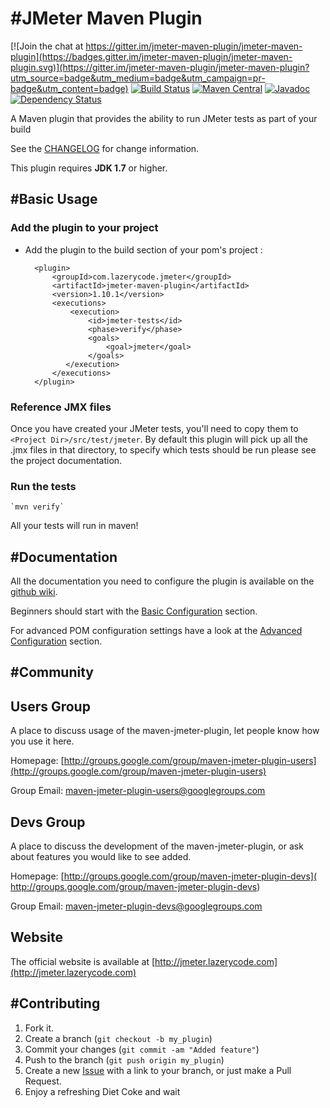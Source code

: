 #JMeter Maven Plugin
=================================

[![Join the chat at https://gitter.im/jmeter-maven-plugin/jmeter-maven-plugin](https://badges.gitter.im/jmeter-maven-plugin/jmeter-maven-plugin.svg)](https://gitter.im/jmeter-maven-plugin/jmeter-maven-plugin?utm_source=badge&utm_medium=badge&utm_campaign=pr-badge&utm_content=badge)
[![Build Status](https://travis-ci.org/jmeter-maven-plugin/jmeter-maven-plugin.svg?branch=master)](https://travis-ci.org/jmeter-maven-plugin/jmeter-maven-plugin)
[![Maven Central](https://maven-badges.herokuapp.com/maven-central/com.lazerycode.jmeter/jmeter-maven-plugin/badge.svg)](https://maven-badges.herokuapp.com/maven-central/com.lazerycode.jmeter/jmeter-maven-plugin)
[![Javadoc](https://javadoc-emblem.rhcloud.com/doc/com.lazerycode.jmeter/jmeter-maven-plugin/badge.svg)](http://www.javadoc.io/doc/com.lazerycode.jmeter/jmeter-maven-plugin)
[![Dependency Status](https://www.versioneye.com/user/projects/56e686a3df573d00495abe1d/badge.svg?style=flat)](https://www.versioneye.com/user/projects/56e686a3df573d00495abe1d)

A Maven plugin that provides the ability to run JMeter tests as part of your build

See the [CHANGELOG](https://github.com/jmeter-maven-plugin/jmeter-maven-plugin/blob/master/CHANGELOG.md) for change information.  

This plugin requires **JDK 1.7** or higher.

#Basic Usage
-----

### Add the plugin to your project

* Add the plugin to the build section of your pom's project :

		<plugin>
			<groupId>com.lazerycode.jmeter</groupId>
			<artifactId>jmeter-maven-plugin</artifactId>
			<version>1.10.1</version>
			<executions>
				<execution>
					<id>jmeter-tests</id>
					<phase>verify</phase>
					<goals>
						<goal>jmeter</goal>
					</goals>
			   </execution>
			</executions>
		</plugin>

### Reference JMX files

Once you have created your JMeter tests, you'll need to copy them to `<Project Dir>/src/test/jmeter`.  By default this plugin will pick up all the .jmx files in that directory, to specify which tests should be run please see the project documentation.

### Run the tests

	`mvn verify`

All your tests will run in maven!

#Documentation
-----

All the documentation you need to configure the plugin is available on the [github wiki](https://github.com/Ronnie76er/jmeter-maven-plugin/wiki).

Beginners should start with the [Basic Configuration](https://github.com/Ronnie76er/jmeter-maven-plugin/wiki/Basic-Configuration) section.

For advanced POM configuration settings have a look at the [Advanced Configuration](https://github.com/Ronnie76er/jmeter-maven-plugin/wiki/Advanced-Configuration) section.

#Community
-----

## Users Group

A place to discuss usage of the maven-jmeter-plugin, let people know how you use it here.

Homepage: [http://groups.google.com/group/maven-jmeter-plugin-users](http://groups.google.com/group/maven-jmeter-plugin-users)

Group Email: [maven-jmeter-plugin-users@googlegroups.com](mailto:maven-jmeter-plugin-users@googlegroups.com)

## Devs Group

A place to discuss the development of the maven-jmeter-plugin, or ask about features you would like to see added.

Homepage: [http://groups.google.com/group/maven-jmeter-plugin-devs]( http://groups.google.com/group/maven-jmeter-plugin-devs)

Group Email: [maven-jmeter-plugin-devs@googlegroups.com](mailto:maven-jmeter-plugin-devs@googlegroups.com)

## Website

The official website is available at [http://jmeter.lazerycode.com](http://jmeter.lazerycode.com)

#Contributing
------------

1. Fork it.
2. Create a branch (`git checkout -b my_plugin`)
3. Commit your changes (`git commit -am "Added feature"`)
4. Push to the branch (`git push origin my_plugin`)
5. Create a new [Issue](https://github.com/Ronnie76er/jmeter-maven-plugin/issues/new) with a link to your branch, or just make a Pull Request.
6. Enjoy a refreshing Diet Coke and wait

